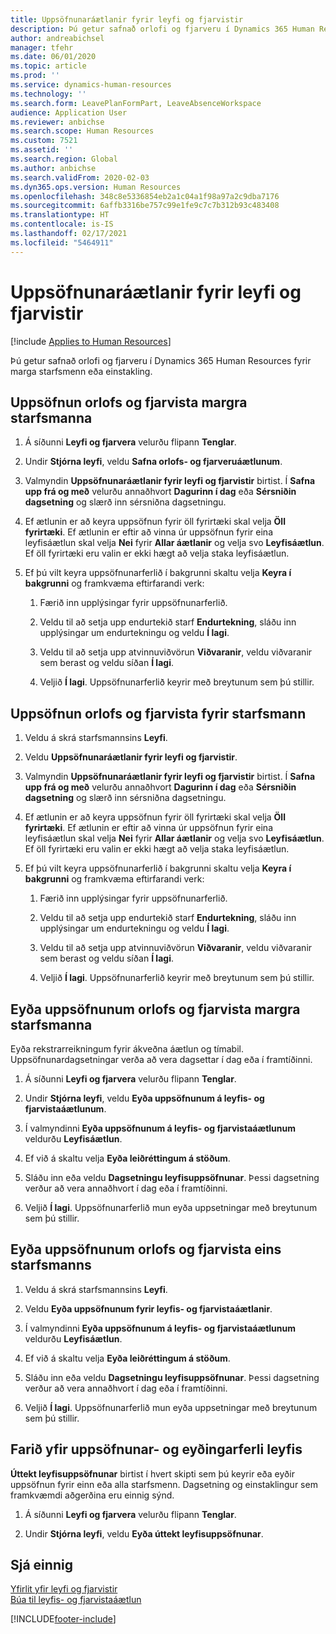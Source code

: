 ```yaml
---
title: Uppsöfnunaráætlanir fyrir leyfi og fjarvistir
description: Þú getur safnað orlofi og fjarveru í Dynamics 365 Human Resources fyrir marga starfsmenn eða einstakling.
author: andreabichsel
manager: tfehr
ms.date: 06/01/2020
ms.topic: article
ms.prod: ''
ms.service: dynamics-human-resources
ms.technology: ''
ms.search.form: LeavePlanFormPart, LeaveAbsenceWorkspace
audience: Application User
ms.reviewer: anbichse
ms.search.scope: Human Resources
ms.custom: 7521
ms.assetid: ''
ms.search.region: Global
ms.author: anbichse
ms.search.validFrom: 2020-02-03
ms.dyn365.ops.version: Human Resources
ms.openlocfilehash: 348c8e5336854eb2a1c04a1f98a97a2c9dba7176
ms.sourcegitcommit: 6affb3316be757c99e1fe9c7c7b312b93c483408
ms.translationtype: HT
ms.contentlocale: is-IS
ms.lasthandoff: 02/17/2021
ms.locfileid: "5464911"
---
```

# <a name="accrue-leave-and-absence-plans"></a>Uppsöfnunaráætlanir fyrir leyfi og fjarvistir

[!include [Applies to Human Resources](../includes/applies-to-hr.md)]

Þú getur safnað orlofi og fjarveru í Dynamics 365 Human Resources fyrir marga starfsmenn eða einstakling.

## <a name="accrue-leave-and-absence-for-multiple-employees"></a>Uppsöfnun orlofs og fjarvista margra starfsmanna

1. Á síðunni **Leyfi og fjarvera** velurðu flipann **Tenglar**.

2. Undir **Stjórna leyfi**, veldu **Safna orlofs- og fjarveruáætlunum**.

3. Valmyndin **Uppsöfnunaráætlanir fyrir leyfi og fjarvistir** birtist. Í **Safna upp frá og með** velurðu annaðhvort **Dagurinn í dag** eða **Sérsniðin dagsetning** og slærð inn sérsniðna dagsetningu.

4. Ef ætlunin er að keyra uppsöfnun fyrir öll fyrirtæki skal velja **Öll fyrirtæki**. Ef ætlunin er eftir að vinna úr uppsöfnun fyrir eina leyfisáætlun skal velja **Nei** fyrir **Allar áætlanir** og velja svo **Leyfisáætlun**. Ef öll fyrirtæki eru valin er ekki hægt að velja staka leyfisáætlun. 

5. Ef þú vilt keyra uppsöfnunarferlið í bakgrunni skaltu velja **Keyra í bakgrunni** og framkvæma eftirfarandi verk:

   1. Færið inn upplýsingar fyrir uppsöfnunarferlið.

   2. Veldu til að setja upp endurtekið starf **Endurtekning**, sláðu inn upplýsingar um endurtekningu og veldu **Í lagi**.

   3. Veldu til að setja upp atvinnuviðvörun **Viðvaranir**, veldu viðvaranir sem berast og veldu síðan **Í lagi**.

   4. Veljið **Í lagi**. Uppsöfnunarferlið keyrir með breytunum sem þú stillir.

## <a name="accrue-leave-and-absence-for-an-employee"></a>Uppsöfnun orlofs og fjarvista fyrir starfsmann

1. Veldu á skrá starfsmannsins **Leyfi**.

2. Veldu **Uppsöfnunaráætlanir fyrir leyfi og fjarvistir**.

3. Valmyndin **Uppsöfnunaráætlanir fyrir leyfi og fjarvistir** birtist. Í **Safna upp frá og með** velurðu annaðhvort **Dagurinn í dag** eða **Sérsniðin dagsetning** og slærð inn sérsniðna dagsetningu.

4. Ef ætlunin er að keyra uppsöfnun fyrir öll fyrirtæki skal velja **Öll fyrirtæki**. Ef ætlunin er eftir að vinna úr uppsöfnun fyrir eina leyfisáætlun skal velja **Nei** fyrir **Allar áætlanir** og velja svo **Leyfisáætlun**. Ef öll fyrirtæki eru valin er ekki hægt að velja staka leyfisáætlun. 

5. Ef þú vilt keyra uppsöfnunarferlið í bakgrunni skaltu velja **Keyra í bakgrunni** og framkvæma eftirfarandi verk:

   1. Færið inn upplýsingar fyrir uppsöfnunarferlið.

   2. Veldu til að setja upp endurtekið starf **Endurtekning**, sláðu inn upplýsingar um endurtekningu og veldu **Í lagi**.

   3. Veldu til að setja upp atvinnuviðvörun **Viðvaranir**, veldu viðvaranir sem berast og veldu síðan **Í lagi**.

   4. Veljið **Í lagi**. Uppsöfnunarferlið keyrir með breytunum sem þú stillir.

## <a name="delete-leave-and-absence-accruals-for-multiple-employees"></a>Eyða uppsöfnunum orlofs og fjarvista margra starfsmanna

Eyða rekstrarreikningum fyrir ákveðna áætlun og tímabil. Uppsöfnunardagsetningar verða að vera dagsettar í dag eða í framtíðinni.

1. Á síðunni **Leyfi og fjarvera** velurðu flipann **Tenglar**.

2. Undir **Stjórna leyfi**, veldu **Eyða uppsöfnunum á leyfis- og fjarvistaáætlunum**.

3. Í valmyndinni **Eyða uppsöfnunum á leyfis- og fjarvistaáætlunum** veldurðu **Leyfisáætlun**. 

4. Ef við á skaltu velja **Eyða leiðréttingum á stöðum**.

5. Sláðu inn eða veldu **Dagsetningu leyfisuppsöfnunar**. Þessi dagsetning verður að vera annaðhvort í dag eða í framtíðinni. 

6. Veljið **Í lagi**. Uppsöfnunarferlið mun eyða uppsetningar með breytunum sem þú stillir. 

## <a name="delete-leave-and-absence-accruals-for-a-single-employee"></a>Eyða uppsöfnunum orlofs og fjarvista eins starfsmanns

1. Veldu á skrá starfsmannsins **Leyfi**.

2. Veldu **Eyða uppsöfnunum fyrir leyfis- og fjarvistaáætlanir**.

3. Í valmyndinni **Eyða uppsöfnunum á leyfis- og fjarvistaáætlunum** veldurðu **Leyfisáætlun**. 

4. Ef við á skaltu velja **Eyða leiðréttingum á stöðum**.

5. Sláðu inn eða veldu **Dagsetningu leyfisuppsöfnunar**. Þessi dagsetning verður að vera annaðhvort í dag eða í framtíðinni. 

6. Veljið **Í lagi**. Uppsöfnunarferlið mun eyða uppsetningar með breytunum sem þú stillir. 

## <a name="review-leave-accrual-and-deletion-processes"></a>Farið yfir uppsöfnunar- og eyðingarferli leyfis

**Úttekt leyfisuppsöfnunar** birtist í hvert skipti sem þú keyrir eða eyðir uppsöfnun fyrir einn eða alla starfsmenn. Dagsetning og einstaklingur sem framkvæmdi aðgerðina eru einnig sýnd.

1. Á síðunni **Leyfi og fjarvera** velurðu flipann **Tenglar**.

2. Undir **Stjórna leyfi**, veldu **Eyða úttekt leyfisuppsöfnunar**.

## <a name="see-also"></a>Sjá einnig

[Yfirlit yfir leyfi og fjarvistir](hr-leave-and-absence-overview.md)</br>
[Búa til leyfis- og fjarvistaáætlun](hr-leave-and-absence-plans.md)


[!INCLUDE[footer-include](../includes/footer-banner.md)]